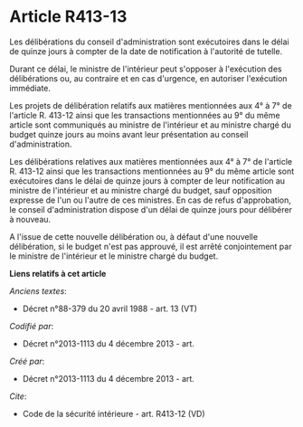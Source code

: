 # Article R413-13

Les délibérations du conseil d'administration sont exécutoires dans le délai de quinze jours à compter de la date de
notification à l'autorité de tutelle. 

Durant ce délai, le ministre de l'intérieur peut s'opposer à l'exécution des délibérations ou, au contraire et en cas
d'urgence, en autoriser l'exécution immédiate. 

Les projets de délibération relatifs aux matières mentionnées aux 4° à 7° de l'article R. 413-12 ainsi que les transactions
mentionnées au 9° du même article sont communiqués au ministre de l'intérieur et au ministre chargé du budget quinze jours au
moins avant leur présentation au conseil d'administration. 

Les délibérations relatives aux matières mentionnées aux 4° à 7° de l'article R. 413-12 ainsi que les transactions
mentionnées au 9° du même article sont exécutoires dans le délai de quinze jours à compter de leur notification au ministre
de l'intérieur et au ministre chargé du budget, sauf opposition expresse de l'un ou l'autre de ces ministres. En cas de refus
d'approbation, le conseil d'administration dispose d'un délai de quinze jours pour délibérer à nouveau. 

A l'issue de cette nouvelle délibération ou, à défaut d'une nouvelle délibération, si le budget n'est pas approuvé, il est
arrêté conjointement par le ministre de l'intérieur et le ministre chargé du budget.

**Liens relatifs à cet article**

_Anciens textes_:

  - Décret n°88-379 du 20 avril 1988 - art. 13 (VT)

_Codifié par_:

  - Décret n°2013-1113 du 4 décembre 2013 - art.

_Créé par_:

  - Décret n°2013-1113 du 4 décembre 2013 - art.

_Cite_:

  - Code de la sécurité intérieure - art. R413-12 (VD)
